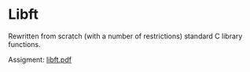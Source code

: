 # Libft
Rewritten from scratch (with a number of restrictions) standard C library functions.

Assigment:
[libft.pdf](https://github.com/Julsy/Libft/files/552151/libft.pdf)
